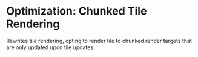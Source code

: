 ﻿# Optimization: Chunked Tile Rendering

Rewrites tile rendering, opting to render tile to chunked render targets that are only updated upon tile updates.
